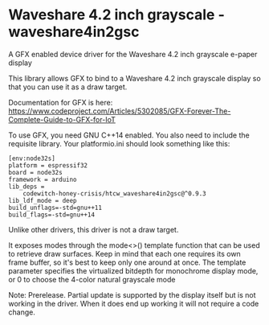 # Waveshare 4.2 inch grayscale - waveshare4in2gsc

A GFX enabled device driver for the Waveshare 4.2 inch grayscale e-paper display

This library allows GFX to bind to a Waveshare 4.2 inch grayscale display so that you can use it as a draw target.

Documentation for GFX is here: https://www.codeproject.com/Articles/5302085/GFX-Forever-The-Complete-Guide-to-GFX-for-IoT

To use GFX, you need GNU C++14 enabled. You also need to include the requisite library. Your platformio.ini should look something like this:

```
[env:node32s]
platform = espressif32
board = node32s
framework = arduino
lib_deps = 
	codewitch-honey-crisis/htcw_waveshare4in2gsc@^0.9.3
lib_ldf_mode = deep
build_unflags=-std=gnu++11
build_flags=-std=gnu++14
```

Unlike other drivers, this driver is not a draw target.

It exposes modes through the mode<>() template function that can be used to retrieve draw surfaces. Keep in mind that each one requires its own frame buffer, so it's best to keep only one around at once. The template parameter specifies the virtualized bitdepth for monochrome display mode, or 0 to choose the 4-color natural grayscale mode

Note: Prerelease. Partial update is supported by the display itself but is not working in the driver. When it does end up working it will not require a code change.